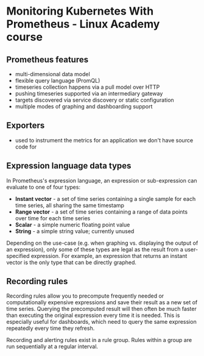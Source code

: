 # Monitoring Kubernetes With Prometheus - Linux Academy course

## Prometheus features
- multi-dimensional data model
- flexible query language (PromQL)
- timeseries collection happens via a pull model over HTTP
- pushing timeseries supported via an intermediary gateway
- targets discovered via service discovery or static configuration
- multiple modes of graphing and dashboarding support

## Exporters
- used to instrument the metrics for an application we don't have source code for

## Expression language data types
In Prometheus's expression language, an expression or sub-expression can evaluate to one of four types:

- **Instant vector** - a set of time series containing a single sample for each time series, all sharing the same timestamp
- **Range vector** - a set of time series containing a range of data points over time for each time series
- **Scalar** - a simple numeric floating point value
- **String** - a simple string value; currently unused

Depending on the use-case (e.g. when graphing vs. displaying the output of an expression), only some of these types are legal as the result from a user-specified expression. For example, an expression that returns an instant vector is the only type that can be directly graphed.

## Recording rules
Recording rules allow you to precompute frequently needed or computationally expensive expressions and save their result as a new set of time series. Querying the precomputed result will then often be much faster than executing the original expression every time it is needed. This is especially useful for dashboards, which need to query the same expression repeatedly every time they refresh.

Recording and alerting rules exist in a rule group. Rules within a group are run sequentially at a regular interval.